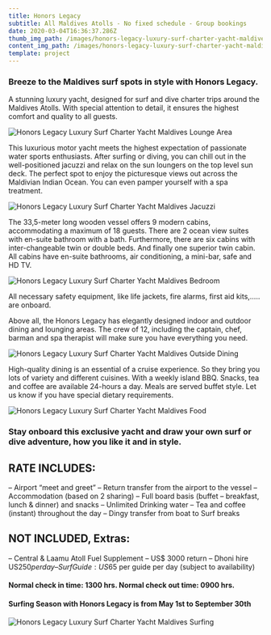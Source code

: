 ```yaml
---
title: Honors Legacy
subtitle: All Maldives Atolls - No fixed schedule - Group bookings
date: 2020-03-04T16:36:37.286Z
thumb_img_path: /images/honors-legacy-luxury-surf-charter-yacht-maldives-13.jpg
content_img_path: /images/honors-legacy-luxury-surf-charter-yacht-maldives-13.jpg
template: project
---
```

### Breeze to the Maldives surf spots in style with Honors Legacy. 

A stunning luxury yacht, designed for surf and dive charter trips around the Maldives Atolls. With special attention to detail, it ensures the highest comfort and quality to all guests.

![Honors Legacy Luxury Surf Charter Yacht Maldives Lounge Area](/images/honors-legacy-luxury-surf-charter-yacht-maldives-8.jpg "Honors Legacy Luxury Surf Charter Yacht Maldives Lounge Area")

This luxurious motor yacht meets the highest expectation of passionate water sports enthusiasts. After surfing or diving, you can chill out in the well-positioned jacuzzi and relax on the sun loungers on the top level sun deck. The perfect spot to enjoy the picturesque views out across the Maldivian Indian Ocean. You can even pamper yourself with a spa treatment.

![Honors Legacy Luxury Surf Charter Yacht Maldives Jacuzzi](/images/honors-legacy-luxury-surf-charter-yacht-maldives-5.jpg "Honors Legacy Luxury Surf Charter Yacht Maldives")

The 33,5-meter long wooden vessel offers 9 modern cabins, accommodating a maximum of 18 guests. There are 2 ocean view suites with en-suite bathroom with a bath. Furthermore, there are six cabins with inter-changeable twin or double beds. And finally one superior twin cabin. All cabins have en-suite bathrooms, air conditioning, a mini-bar, safe and HD TV.

![Honors Legacy Luxury Surf Charter Yacht Maldives Bedroom](/images/honors-legacy-luxury-surf-charter-yacht-maldives-6.jpg "Honors Legacy Luxury Surf Charter Yacht Maldives Bedroom")

All necessary safety equipment, like life jackets, fire alarms, first aid kits,….. are onboard.

Above all, the Honors Legacy has elegantly designed indoor and outdoor dining and lounging areas. The crew of 12, including the captain, chef, barman and spa therapist will make sure you have everything you need.

![Honors Legacy Luxury Surf Charter Yacht Maldives Outside Dining](/images/honors-legacy-luxury-surf-charter-yacht-maldives-11.jpg "Honors Legacy Luxury Surf Charter Yacht Maldives Outside Dining")

High-quality dining is an essential of a cruise experience. So they bring you lots of variety and different cuisines. With a weekly island BBQ. Snacks, tea and coffee are available 24-hours a day. Meals are served buffet style. Let us know if you have special dietary requirements.

![Honors Legacy Luxury Surf Charter Yacht Maldives Food](/images/honors-legacy-luxury-surf-charter-yacht-maldives-9.jpg "Honors Legacy Luxury Surf Charter Yacht Maldives Food")

### Stay onboard this exclusive yacht and draw your own surf or dive adventure, how you like it and in style.

## RATE INCLUDES:
– Airport “meet and greet”
– Return transfer from the airport to the vessel
– Accommodation (based on 2 sharing)
– Full board basis (buffet – breakfast, lunch & dinner) and snacks
– Unlimited Drinking water
– Tea and coffee (instant) throughout the day
– Dingy transfer from boat to Surf breaks

## NOT INCLUDED, Extras:
– Central & Laamu Atoll Fuel Supplement – US$ 3000 return
– Dhoni hire US$250 per day
– Surf Guide: US$65 per guide per day (subject to availability)

#### Normal check in time: 1300 hrs. Normal check out time: 0900 hrs.
#### Surfing Season with Honors Legacy is from May 1st to September 30th

![Honors Legacy Luxury Surf Charter Yacht Maldives Surfing](/images/honors-legacy-luxury-surf-charter-yacht-maldives-3.jpg "Honors Legacy Luxury Surf Charter Yacht Maldives Surfing")